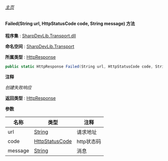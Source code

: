 ###### [主页](./Index.md "主页")

#### Failed(String url, HttpStatusCode code, String message) 方法

**程序集** : [SharpDevLib.Transport.dll](./SharpDevLib.Transport.assembly.md "SharpDevLib.Transport.dll")

**命名空间** : [SharpDevLib.Transport](./SharpDevLib.Transport.namespace.md "SharpDevLib.Transport")

**所属类型** : [HttpResponse](./SharpDevLib.Transport.HttpResponse.md "HttpResponse")

``` csharp
public static HttpResponse Failed(String url, HttpStatusCode code, String message)
```

**注释**

*创建失败响应*



**返回类型** : [HttpResponse](./SharpDevLib.Transport.HttpResponse.md "HttpResponse")


**参数**

|名称|类型|注释|
|---|---|---|
|url|[String](https://learn.microsoft.com/en-us/dotnet/api/system.string "String")|请求地址|
|code|[HttpStatusCode](https://learn.microsoft.com/en-us/dotnet/api/system.net.httpstatuscode "HttpStatusCode")|http状态码|
|message|[String](https://learn.microsoft.com/en-us/dotnet/api/system.string "String")|消息|


